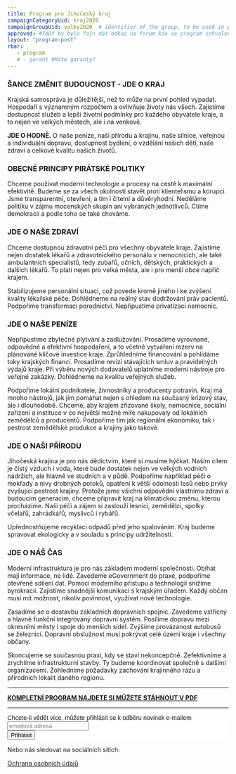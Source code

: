 ```yaml
---
title: Program pro Jihočeský kraj
campaignCategoryUid: kraj2020
campaignGroupUid: volby2020  # identifier of the group, to be used in program point
approved: #TADY by bylo fajn dát odkaz na forum kde se program schvaloval 
layout: "program-post"
rbar: 
   - program
   # - garant #Máte garanty?
---
```


### ŠANCE ZMĚNIT BUDOUCNOST - JDE O KRAJ

Krajská samospráva je důležitější, než to může na první pohled vypadat. Hospodaří s významným rozpočtem a ovlivňuje životy nás všech. Zajistíme dostupnost služeb a lepší životní podmínky pro každého obyvatele kraje, a to nejen ve velkých městech, ale i na venkově. 

**JDE O HODNĚ.** O naše peníze, naši přírodu a krajinu, naše silnice, veřejnou a individuální dopravu, dostupnost bydlení, o vzdělání našich dětí, naše zdraví a celkově kvalitu našich životů. 

### OBECNÉ PRINCIPY PIRÁTSKÉ POLITIKY

Chceme používat moderní technologie a procesy na cestě k maximální efektivitě. Budeme se za všech okolností stavět proti klientelismu a korupci. Jsme transparentní, otevření, a tím i čitelní a důvěryhodní. Neděláme politiku v zájmu mocenských skupin ani vybraných jednotlivců. Ctíme demokracii a podle toho se také chováme.

### JDE O NAŠE ZDRAVÍ

Chceme dostupnou zdravotní péči pro všechny obyvatele kraje. Zajistíme nejen dostatek lékařů a zdravotnického personálu v nemocnicích, ale také ambulantních specialistů, tedy zubařů, očních, dětských, praktických a dalších lékařů. To platí nejen pro velká města, ale i pro menší obce napříč krajem.

Stabilizujeme personální situaci, což povede kromě jiného i ke zvýšení kvality lékařské péče. Dohlédneme na reálný stav dodržování práv pacientů. Podpoříme transformaci porodnictví. Nepřipustíme privatizaci nemocnic.

### JDE O NAŠE PENÍZE

Nepřipustíme zbytečné plýtvání a zadlužování. Prosadíme vyrovnané, odpovědné a efektivní hospodaření, a to včetně vytváření rezerv na plánované klíčové investice kraje. Zprůhledníme financování a pohlídáme toky krajských financí. Prosadíme revizi stávajících smluv a pravidelných výdajů kraje. Při výběru nových dodavatelů uplatníme moderní nástroje pro veřejné zakázky. Dohlédneme na kvalitu veřejných služeb.

Podpoříme lokální podnikatele, živnostníky a producenty potravin. Kraj má mnoho nástrojů, jak jim pomáhat nejen s ohledem na současný krizový stav, ale i dlouhodobě. Chceme, aby krajem zřizované školy, nemocnice, sociální zařízení a instituce v co největší možné míře nakupovaly od lokálních zemědělců a producentů. Podpoříme tím jak regionální ekonomiku, tak i pestrost zemědělské produkce a krajiny jako takové.

### JDE O NAŠI PŘÍRODU

Jihočeská krajina je pro nás dědictvím, které si musíme hýčkat. Naším cílem je čistý vzduch i voda, které bude dostatek nejen ve velkých vodních nádržích, ale hlavně ve studních a v půdě. Podpoříme například péči o mokřady a nivy drobných potoků, opatření k větší odolnosti lesů nebo prvky zvyšující pestrost krajiny. Protože jsme všichni odpovědní vlastnímu zdraví a budoucím generacím, chceme připravit kraj na klimatickou změnu, kterou procházíme. Naši péči a zájem si zaslouží lesníci, zemědělci, spolky včelařů, zahrádkářů, myslivců i rybářů.

Upřednostňujeme recyklaci odpadů před jeho spalováním. Kraj budeme spravovat ekologicky a v souladu s principy udržitelnosti.

### JDE O NÁŠ ČAS

Moderní infrastruktura je pro nás základem moderní společnosti. Obíhat mají informace, ne lidé. Zavedeme eGovernment do praxe, podpoříme otevřené sdílení dat. Pomocí moderního přístupu a technologií snížíme byrokracii. Zajistíme snadnější komunikaci s krajským úřadem. Každý občan musí mít možnost, nikoliv povinnost, využívat nové technologie.

Zasadíme se o dostavbu základních dopravních spojnic. Zavedeme vstřícný a hlavně funkční integrovaný dopravní systém. Posílíme dopravu mezi okresními městy i spoje do menších sídel. Zvýšíme provázanost autobusů se železnicí. Dopravní obslužnost musí pokrývat celé území kraje i všechny občany.

Skoncujeme se současnou praxí, kdy se staví nekoncepčně. Zefektivníme a zrychlíme infrastrukturní stavby. Ty budeme koordinovat společně s dalšími organizacemi. Zohledníme požadavky zachování krajinného rázu a přírodních lokalit daného regionu.

<hr>

**[KOMPLETNÍ PROGRAM NAJDETE SI MŮŽETE STÁHNOUT V PDF](https://jihocesky.pirati.cz/assets/img/program.pdf)**

<hr>

<!-- Begin Mailchimp Signup Form -->
<link href="//cdn-images.mailchimp.com/embedcode/slim-10_7.css" rel="stylesheet" type="text/css">
<style type="text/css">
#mc_embed_signup{background:#fff; clear:left; font:14px Helvetica,Arial,sans-serif; }
/* Add your own Mailchimp form style overrides in your site stylesheet or in this style block.
  We recommend moving this block and the preceding CSS link to the HEAD of your HTML file. */
</style>
<div id="mc_embed_signup">
<form action="https://pirati.us4.list-manage.com/subscribe/post?u=22756da9e8c54e91a23d46e5f&amp;id=2cf75a8bb4" method="post" id="mc-embedded-subscribe-form" name="mc-embedded-subscribe-form" class="validate" target="_blank" novalidate>
    <div id="mc_embed_signup_scroll">
<label for="mce-EMAIL">Chcete-li vědět více, můžete přihlásit se k odběru novinek e-mailem</label>
<input type="email" value="" name="EMAIL" class="email" id="mce-EMAIL" placeholder="emailová adresa" required>
    <!-- real people should not fill this in and expect good things - do not remove this or risk form bot signups-->
    <div style="position: absolute; left: -5000px;" aria-hidden="true"><input type="text" name="b_22756da9e8c54e91a23d46e5f_2cf75a8bb4" tabindex="-1" value=""></div>
    <div class="clear"><input type="submit" value="Přihlásit" name="subscribe" id="mc-embedded-subscribe" class="button"></div>
    </div>
</form>
</div>

<!--End mc_embed_signup-->

<p >
Nebo nás sledovat na sociálních sítích: 
  <a href="https://www.facebook.com/pirati.jck/" rel="noopener noreferrer" title="Facebook - Piráti JČK">
    <i class="fa fa-facebook c-icon c-icon--big" aria-hidden="true"></i>
  </a>


  <a href="https://www.twitter.com/PiratiJcK" rel="noopener noreferrer" title="Twitter - Piráti JČK">
    <i class="fa fa-twitter c-icon c-icon--big" aria-hidden="true"></i>
  </a>
  <a href="https://www.instagram.com/pirati.jihocesky/" rel="noopener noreferrer" title="Instagram - Piráti JČK">
    <i class="fa fa-instagram c-icon c-icon--big" aria-hidden="true"></i>
  </a>
</p>
<p >
<a href="https://www.pirati.cz/o-nas/ochrana-osobnich-udaju/">Ochrana osobních údajů</a>
</p>
